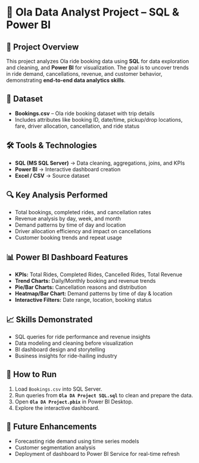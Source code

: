 
# 🚖 Ola Data Analyst Project – SQL & Power BI

## 📌 Project Overview

This project analyzes Ola ride booking data using **SQL** for data exploration and cleaning, and **Power BI** for visualization. The goal is to uncover trends in ride demand, cancellations, revenue, and customer behavior, demonstrating **end-to-end data analytics skills**.

## 📂 Dataset

* **Bookings.csv** – Ola ride booking dataset with trip details
* Includes attributes like booking ID, date/time, pickup/drop locations, fare, driver allocation, cancellation, and ride status

## 🛠️ Tools & Technologies

* **SQL (MS SQL Server)** → Data cleaning, aggregations, joins, and KPIs
* **Power BI** → Interactive dashboard creation
* **Excel / CSV** → Source dataset

## 🔍 Key Analysis Performed

* Total bookings, completed rides, and cancellation rates
* Revenue analysis by day, week, and month
* Demand patterns by time of day and location
* Driver allocation efficiency and impact on cancellations
* Customer booking trends and repeat usage

## 📊 Power BI Dashboard Features

* **KPIs:** Total Rides, Completed Rides, Cancelled Rides, Total Revenue
* **Trend Charts:** Daily/Monthly booking and revenue trends
* **Pie/Bar Charts:** Cancellation reasons and distribution
* **Heatmap/Bar Chart:** Demand patterns by time of day & location
* **Interactive Filters:** Date range, location, booking status

## 📈 Skills Demonstrated

* SQL queries for ride performance and revenue insights
* Data modeling and cleaning before visualization
* BI dashboard design and storytelling
* Business insights for ride-hailing industry

## 🚀 How to Run

1. Load `Bookings.csv` into SQL Server.
2. Run queries from **`Ola DA Project SQL.sql`** to clean and prepare the data.
3. Open **`Ola DA Project.pbix`** in Power BI Desktop.
4. Explore the interactive dashboard.

## 🔮 Future Enhancements

* Forecasting ride demand using time series models
* Customer segmentation analysis
* Deployment of dashboard to Power BI Service for real-time refresh

